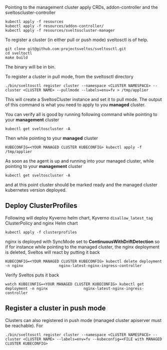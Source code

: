 Pointing to the management cluster apply CRDs, addon-controller and the sveltoscluster-controller

```
kubectl apply -f resources
kubectl apply -f resources/addon-controller/
kubectl apply -f resources/sveltoscluster-manager
```

To register a cluster (in either pull or push mode) sveltosctl is of help.

```
git clone git@github.com:projectsveltos/sveltosctl.git
cd sveltoctl
make build
```

The binary will be in bin.

To register a cluster in pull mode, from the sveltosctl directory

```
./bin/sveltosctl register cluster --namespace <CLUSTER NAMESPACE> --cluster <CLUSTER NAME> --pullmode --labels=env=fv > /tmp/applier
```

This will create a SveltosCluster instance and set it to pull mode.
The output of this command is what you need to apply to you **managed** cluster.

You can verify all is good by running following command while pointing to your **management** cluster

```
kubectl get sveltoscluster -A
```

Then while pointing to your **managed** cluster

```
KUBECONFIG=<YOUR MANAGED CLUSTER KUBECONFIG> kubectl apply -f /tmp/applier
```

As soon as the agent is up and running into your managed cluster, while pointing to your **management** cluster

```
kubectl get sveltoscluster -A
```

and at this point cluster should be marked ready and the managed cluster kubernetes version deployed.

## Deploy ClusterProfiles

Following will deploy Kyverno helm chart, Kyverno `disallow_latest_tag` ClusterPolicy and nginx Helm chart

```
kubectl apply -f clusterprofiles
```

nginx is deployed with SyncMode set to **ContinuousWithDriftDetection** so if for instance while pointing to the managed cluster, the nginx deployment is deleted, Sveltos will react by putting it back

```
KUBECONFIG=<YOUR MANAGED CLUSTER KUBECONFIG> kubectl delete deployment -n nginx                nginx-latest-nginx-ingress-controller
```

Verify Sveltos puts it back

```
watch KUBECONFIG=<YOUR MANAGED CLUSTER KUBECONFIG> kubectl get deployment -n nginx                nginx-latest-nginx-ingress-controller
```


## Register a cluster in push mode

Clusters can also registered in push mode (managed cluster apiserver must be reachable). For

```
./bin/sveltosctl register cluster --namespace <CLUSTER NAMESPACE> --cluster <CLUSTER NAME> --labels=env=fv --kubeconfig=<FILE with MANAGED CLUSTER KUBECONFIG>
```